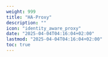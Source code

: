 ```yaml
---
weight: 999
title: "HA-Proxy"
description: ""
icon: "identity_aware_proxy"
date: "2025-04-04T04:16:04+02:00"
lastmod: "2025-04-04T04:16:04+02:00"
toc: true
---
```


